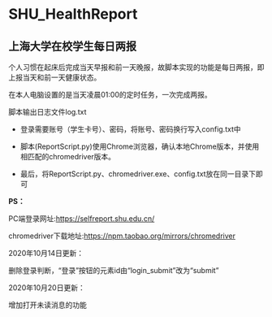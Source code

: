 # SHU_HealthReport
## 上海大学在校学生每日两报

个人习惯在起床后完成当天早报和前一天晚报，故脚本实现的功能是每日两报，即上报当天和前一天健康状态。

在本人电脑设置的是当天凌晨01:00的定时任务，一次完成两报。

脚本输出日志文件log.txt




+ 登录需要账号（学生卡号）、密码，将账号、密码换行写入config.txt中


+ 脚本(ReportScript.py)使用Chrome浏览器，确认本地Chrome版本，并使用相匹配的chromedriver版本。


+ 最后，将ReportScript.py、chromedriver.exe、config.txt放在同一目录下即可


**PS：**

PC端登录网址:https://selfreport.shu.edu.cn/

chromedriver下载地址:https://npm.taobao.org/mirrors/chromedriver



2020年10月14日更新：

删除登录判断，“登录”按钮的元素id由“login_submit”改为“submit”



2020年10月20日更新：

增加打开未读消息的功能